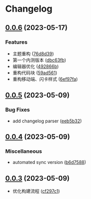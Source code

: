 # Changelog

## [0.0.6](https://github.com/terwer/siyuan-theme-zhihu/compare/v0.0.5...v0.0.6) (2023-05-17)
### Features
* 主题重构 ([76d8d39](https://github.com/terwer/siyuan-theme-zhihu/commit/76d8d39b06311888fd4448730dda27908b5b5cd1))
* 第一个内测版本 ([dbc63fb](https://github.com/terwer/siyuan-theme-zhihu/commit/dbc63fb6944b2fc1b73d0c9ee962672e668c4297))
* 编辑器优化 ([492866b](https://github.com/terwer/siyuan-theme-zhihu/commit/492866b1f05054e515cf5dee966e35d878261458))
* 重构代码块 ([59ad561](https://github.com/terwer/siyuan-theme-zhihu/commit/59ad561f757db1b9a80531cc6a0358a620f3b5ca))
* 重构移动端、闪卡样式 ([6ef97fa](https://github.com/terwer/siyuan-theme-zhihu/commit/6ef97faf314ee7e30d075b3df8adc6a057970a40))
## [0.0.5](https://github.com/terwer/zhihu-theme/compare/v0.0.4...v0.0.5) (2023-05-09)
### Bug Fixes
* add changelog parser ([eeb5b32](https://github.com/terwer/zhihu-theme/commit/eeb5b328cf0e6e3e5a3f8442d64474c3209071e4))
## [0.0.4](https://github.com/terwer/zhihu-theme/compare/v0.0.3...v0.0.4) (2023-05-09)
### Miscellaneous
* automated sync version ([b6d7588](https://github.com/terwer/zhihu-theme/commit/b6d7588e3647b17ff64b1ea377472d50bd4ac723))
## [0.0.3](https://github.com/terwer/zhihu-theme/compare/v0.0.1...v0.0.3) (2023-05-09)
* 优化构建流程 ([cf297c1](https://github.com/terwer/zhihu-theme/commit/cf297c14a96fcd8997acb79052d64f95cee63802))